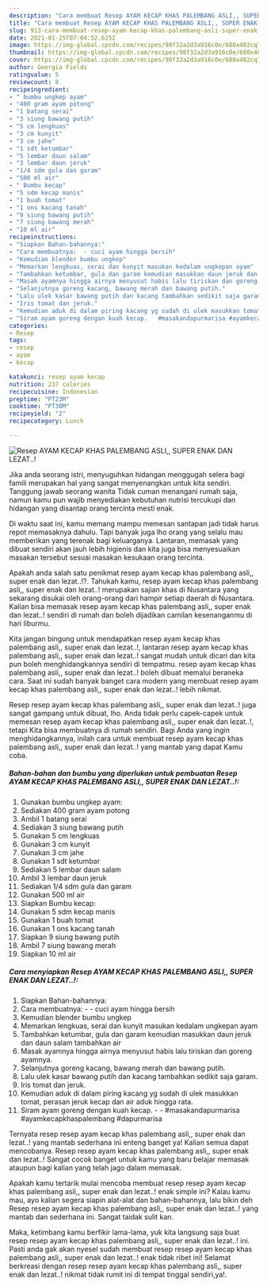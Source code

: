 ```yaml
---
description: "Cara membuat Resep AYAM KECAP KHAS PALEMBANG ASLI,, SUPER ENAK DAN LEZAT..! yang nikmat dan Mudah Dibuat"
title: "Cara membuat Resep AYAM KECAP KHAS PALEMBANG ASLI,, SUPER ENAK DAN LEZAT..! yang nikmat dan Mudah Dibuat"
slug: 913-cara-membuat-resep-ayam-kecap-khas-palembang-asli-super-enak-dan-lezat-yang-nikmat-dan-mudah-dibuat
date: 2021-01-25T07:04:52.625Z
image: https://img-global.cpcdn.com/recipes/98f32a2d3a916c0e/680x482cq70/resep-ayam-kecap-khas-palembang-asli-super-enak-dan-lezat-foto-resep-utama.jpg
thumbnail: https://img-global.cpcdn.com/recipes/98f32a2d3a916c0e/680x482cq70/resep-ayam-kecap-khas-palembang-asli-super-enak-dan-lezat-foto-resep-utama.jpg
cover: https://img-global.cpcdn.com/recipes/98f32a2d3a916c0e/680x482cq70/resep-ayam-kecap-khas-palembang-asli-super-enak-dan-lezat-foto-resep-utama.jpg
author: Georgia Fields
ratingvalue: 5
reviewcount: 8
recipeingredient:
- " bumbu ungkep ayam"
- "400 gram ayam potong"
- "1 batang serai"
- "3 siung bawang putih"
- "5 cm lengkuas"
- "3 cm kunyit"
- "3 cm jahe"
- "1 sdt ketumbar"
- "5 lembar daun salam"
- "3 lembar daun jeruk"
- "1/4 sdm gula dan garam"
- "500 ml air"
- " Bumbu kecap"
- "5 sdm kecap manis"
- "1 buah tomat"
- "1 ons kacang tanah"
- "9 siung bawang putih"
- "7 siung bawang merah"
- "10 ml air"
recipeinstructions:
- "Siapkan Bahan-bahannya:"
- "Cara membuatnya:  - cuci ayam hingga bersih"
- "Kemudian blender bumbu ungkep"
- "Memarkan lengkuas, serai dan kunyit masukan kedalam ungkepan ayam"
- "Tambahkan ketumbar, gula dan garam kemudian masukkan daun jeruk dan daun salam tambahkan air"
- "Masak ayamnya hingga airnya menyusut habis lalu tiriskan dan goreng ayamnya."
- "Selanjutnya goreng kacang, bawang merah dan bawang putih."
- "Lalu ulek kasar bawang putih dan kacang tambahkan sedikit saja garam."
- "Iris tomat dan jeruk."
- "Kemudian aduk di dalam piring kacang yg sudah di ulek masukkan tomat, perasan jeruk kecap dan air aduk hingga rata."
- "Siram ayam goreng dengan kuah kecap.   #masakandapurmarisa #ayamkecapkhaspalembang #dapurmarisa"
categories:
- Resep
tags:
- resep
- ayam
- kecap

katakunci: resep ayam kecap 
nutrition: 237 calories
recipecuisine: Indonesian
preptime: "PT23M"
cooktime: "PT30M"
recipeyield: "2"
recipecategory: Lunch

---
```



![Resep AYAM KECAP KHAS PALEMBANG ASLI,, SUPER ENAK DAN LEZAT..!](https://img-global.cpcdn.com/recipes/98f32a2d3a916c0e/680x482cq70/resep-ayam-kecap-khas-palembang-asli-super-enak-dan-lezat-foto-resep-utama.jpg)

Jika anda seorang istri, menyuguhkan hidangan menggugah selera bagi famili merupakan hal yang sangat menyenangkan untuk kita sendiri. Tanggung jawab seorang  wanita Tidak cuman menangani rumah saja, namun kamu pun wajib menyediakan kebutuhan nutrisi tercukupi dan hidangan yang disantap orang tercinta mesti enak.

Di waktu  saat ini, kamu memang mampu memesan santapan jadi tidak harus repot memasaknya dahulu. Tapi banyak juga lho orang yang selalu mau memberikan yang terenak bagi keluarganya. Lantaran, memasak yang dibuat sendiri akan jauh lebih higienis dan kita juga bisa menyesuaikan masakan tersebut sesuai masakan kesukaan orang tercinta. 



Apakah anda salah satu penikmat resep ayam kecap khas palembang asli,, super enak dan lezat..!?. Tahukah kamu, resep ayam kecap khas palembang asli,, super enak dan lezat..! merupakan sajian khas di Nusantara yang sekarang disukai oleh orang-orang dari hampir setiap daerah di Nusantara. Kalian bisa memasak resep ayam kecap khas palembang asli,, super enak dan lezat..! sendiri di rumah dan boleh dijadikan camilan kesenanganmu di hari liburmu.

Kita jangan bingung untuk mendapatkan resep ayam kecap khas palembang asli,, super enak dan lezat..!, lantaran resep ayam kecap khas palembang asli,, super enak dan lezat..! sangat mudah untuk dicari dan kita pun boleh menghidangkannya sendiri di tempatmu. resep ayam kecap khas palembang asli,, super enak dan lezat..! boleh dibuat memalui beraneka cara. Saat ini sudah banyak banget cara modern yang membuat resep ayam kecap khas palembang asli,, super enak dan lezat..! lebih nikmat.

Resep resep ayam kecap khas palembang asli,, super enak dan lezat..! juga sangat gampang untuk dibuat, lho. Anda tidak perlu capek-capek untuk memesan resep ayam kecap khas palembang asli,, super enak dan lezat..!, tetapi Kita bisa membuatnya di rumah sendiri. Bagi Anda yang ingin menghidangkannya, inilah cara untuk membuat resep ayam kecap khas palembang asli,, super enak dan lezat..! yang mantab yang dapat Kamu coba.

<!--inarticleads1-->

##### Bahan-bahan dan bumbu yang diperlukan untuk pembuatan Resep AYAM KECAP KHAS PALEMBANG ASLI,, SUPER ENAK DAN LEZAT..!:

1. Gunakan  bumbu ungkep ayam:
1. Sediakan 400 gram ayam potong
1. Ambil 1 batang serai
1. Sediakan 3 siung bawang putih
1. Gunakan 5 cm lengkuas
1. Gunakan 3 cm kunyit
1. Gunakan 3 cm jahe
1. Gunakan 1 sdt ketumbar
1. Sediakan 5 lembar daun salam
1. Ambil 3 lembar daun jeruk
1. Sediakan 1/4 sdm gula dan garam
1. Gunakan 500 ml air
1. Siapkan  Bumbu kecap:
1. Gunakan 5 sdm kecap manis
1. Gunakan 1 buah tomat
1. Gunakan 1 ons kacang tanah
1. Siapkan 9 siung bawang putih
1. Ambil 7 siung bawang merah
1. Siapkan 10 ml air




<!--inarticleads2-->

##### Cara menyiapkan Resep AYAM KECAP KHAS PALEMBANG ASLI,, SUPER ENAK DAN LEZAT..!:

1. Siapkan Bahan-bahannya:
1. Cara membuatnya: -  - cuci ayam hingga bersih
1. Kemudian blender bumbu ungkep
1. Memarkan lengkuas, serai dan kunyit masukan kedalam ungkepan ayam
1. Tambahkan ketumbar, gula dan garam kemudian masukkan daun jeruk dan daun salam tambahkan air
1. Masak ayamnya hingga airnya menyusut habis lalu tiriskan dan goreng ayamnya.
1. Selanjutnya goreng kacang, bawang merah dan bawang putih.
1. Lalu ulek kasar bawang putih dan kacang tambahkan sedikit saja garam.
1. Iris tomat dan jeruk.
1. Kemudian aduk di dalam piring kacang yg sudah di ulek masukkan tomat, perasan jeruk kecap dan air aduk hingga rata.
1. Siram ayam goreng dengan kuah kecap. -  -  #masakandapurmarisa #ayamkecapkhaspalembang #dapurmarisa




Ternyata resep resep ayam kecap khas palembang asli,, super enak dan lezat..! yang mantab sederhana ini enteng banget ya! Kalian semua dapat mencobanya. Resep resep ayam kecap khas palembang asli,, super enak dan lezat..! Sangat cocok banget untuk kamu yang baru belajar memasak ataupun bagi kalian yang telah jago dalam memasak.

Apakah kamu tertarik mulai mencoba membuat resep resep ayam kecap khas palembang asli,, super enak dan lezat..! enak simple ini? Kalau kamu mau, ayo kalian segera siapin alat-alat dan bahan-bahannya, lalu bikin deh Resep resep ayam kecap khas palembang asli,, super enak dan lezat..! yang mantab dan sederhana ini. Sangat taidak sulit kan. 

Maka, ketimbang kamu berfikir lama-lama, yuk kita langsung saja buat resep resep ayam kecap khas palembang asli,, super enak dan lezat..! ini. Pasti anda gak akan nyesel sudah membuat resep resep ayam kecap khas palembang asli,, super enak dan lezat..! enak tidak ribet ini! Selamat berkreasi dengan resep resep ayam kecap khas palembang asli,, super enak dan lezat..! nikmat tidak rumit ini di tempat tinggal sendiri,ya!.

